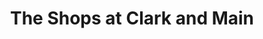 ---
title: "The Shops at Clark and Main"
url: /ames/the-shops-at-clark-and-main/
shop: houseware
---